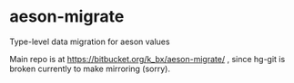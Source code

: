 aeson-migrate
=============

Type-level data migration for aeson values

Main repo is at https://bitbucket.org/k_bx/aeson-migrate/ , since hg-git is broken currently to make mirroring (sorry).
